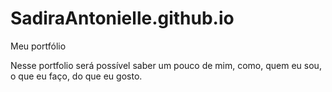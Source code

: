 # SadiraAntonielle.github.io
Meu portfólio 

Nesse portfolio será possível saber um pouco de mim, como, quem eu sou, o que eu faço, do que eu gosto.
